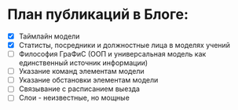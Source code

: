 # План публикаций в Блоге:

- [x] Таймлайн модели
- [x] Статисты, посредники и должностные лица в моделях учений
- [ ] Философия ГраФиС (ООП и универсальная модель как единственный источник информации)
- [ ] Указание команд элементам модели
- [ ] Указание обстановки элементам модели
- [ ] Связывание с расписанием выезда
- [ ] Слои - неизвестные, но мощные
